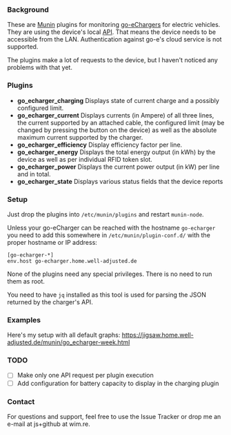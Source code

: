 ### Background

These are [Munin](http://munin-monitoring.org/) plugins for monitoring
[go-eChargers](https://go-e.co/) for electric vehicles. They are using the
device's local [API](https://github.com/goecharger/go-eCharger-API-v1). That
means the device needs to be accessible from the LAN.  Authentication against
go-e's cloud service is not supported.

The plugins make a lot of requests to the device, but I haven't noticed
any problems with that yet.

### Plugins

- **go_echarger_charging** Displays state of current charge and a
  possibly configured limit.
- **go_echarger_current** Displays currents (in Ampere) of all three
  lines, the current supported by an attached cable, the configured
  limit (may be changed by pressing the button on the device)  as well
  as the absolute maximum current supported by the charger.
- **go_echarger_efficiency** Display efficiency factor per line.
- **go_echarger_energy** Displays the total energy output (in kWh) by
  the device as well as per individual RFID token slot.
- **go_echarger_power** Displays the current power output (in kW) per
  line and in total.
- **go_echarger_state** Displays various status fields that the device
  reports

### Setup

Just drop the plugins into `/etc/munin/plugins` and restart `munin-node`. 

Unless your go-eCharger can be reached with the hostname
`go-echarger` you need to add this somewhere in
`/etc/munin/plugin-conf.d/` with the proper hostname or IP address:

```
[go-echarger-*]
env.host go-echarger.home.well-adjusted.de
```

None of the plugins need any special privileges. There is no need to run
them as root.

You need to have `jq` installed as this tool is used for parsing the
JSON returned by the charger's API.

### Examples

Here's my setup with all default graphs:
https://jigsaw.home.well-adjusted.de/munin/go_echarger-week.html

### TODO

- [ ] Make only one API request per plugin execution
- [ ] Add configuration for battery capacity to display in the charging
  plugin

### Contact

For questions and support, feel free to use the Issue Tracker or drop me an
e-mail at js+github at wim.re.
